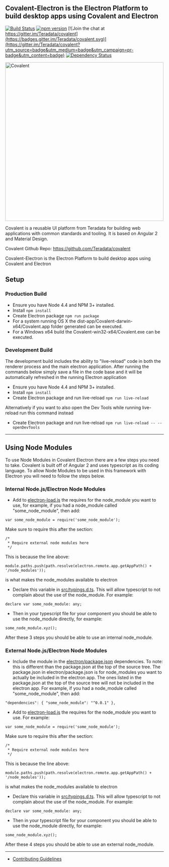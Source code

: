 ## Covalent-Electron is the Electron Platform to build desktop apps using Covalent and Electron

[![Build Status](https://travis-ci.org/Teradata/covalent.svg?branch=develop)](https://travis-ci.org/Teradata/covalent)
[![npm version](https://badge.fury.io/js/%40covalent%2Fcore.svg)](https://badge.fury.io/js/%40covalent%2Fcore)
[![Join the chat at https://gitter.im/Teradata/covalent](https://badges.gitter.im/Teradata/covalent.svg)](https://gitter.im/Teradata/covalent?utm_source=badge&utm_medium=badge&utm_campaign=pr-badge&utm_content=badge)
[![Dependency Status](https://dependencyci.com/github/Teradata/covalent/badge)](https://dependencyci.com/github/Teradata/covalent)

<img alt="Covalent" src="https://cdn.rawgit.com/Teradata/covalent-electron/develop/src/app/assets/icons/covalent-and-electron.svg" width="503">

Covalent is a reusable UI platform from Teradata for building web applications with common standards and tooling. It is based on Angular 2 and Material Design.

Covalent Github Repo: https://github.com/Teradata/covalent

Covalent-Electron is the Electron Platform to build desktop apps using Covalent and Electron
## Setup

### Production Build

* Ensure you have Node 4.4 and NPM 3+ installed.
* Install `npm install`
* Create Electron package `npm run package`
 * For a system running OS X the dist-app/Covalent-darwin-x64/Covalent.app folder generated can be executed. 
 * For a Windows x64 build the Covalent-win32-x64/Covalent.exe can be executed.

### Development Build
The development build includes the ability to "live-reload" code in both the renderer process and the main electron application.
After running the commands below simply save a file in the code base and it will be automatically refreshed in the running Electron application

* Ensure you have Node 4.4 and NPM 3+ installed.
* Install `npm install`
* Create Electron package and run live-reload `npm run live-reload`

Alternatively if you want to also open the Dev Tools while running live-reload run this command instead
* Create Electron package and run live-reload `npm run live-reload -- --openDevTools`

---

## Using Node Modules
To use Node Modules in Covalent Electron there are a few steps you need to take.  Covalent is built off of Angular 2 and uses typescript as its coding language.  To allow Node Modules to be used in this framework with Electron you will need to follow the steps below.

### Internal Node.js/Electron Node Modules

* Add to [electron-load.js](https://github.com/Teradata/covalent-electron/blob/develop/src/electron-load.js) the requires for the node_module you want to use, for example, if you had a node_module called "some_node_module", then add:

`var some_node_module = require('some_node_module');`

 Make sure to require this after the section:
```
/*
 * Require external node modules here
 */
```
This is because the line above:

`module.paths.push(path.resolve(electron.remote.app.getAppPath() + '/node_modules'));`

is what makes the node_modules available to electron

* Declare this variable in [src/typings.d.ts](https://github.com/Teradata/covalent-electron/blob/develop/src/typings.d.ts). This will allow typescript to not complain about the use of the node_module. For example:

`declare var some_node_module: any;`

* Then in your typescript file for your component you should be able to use the node_module directly, for example:

`some_node_module.xyz();`

After these 3 steps you should be able to use an internal node_module.


### External Node.js/Electron Node Modules

* Include the module in the [electron/package.json](https://github.com/Teradata/covalent-electron/blob/develop/electron/package.json) dependencies. To note: this is different than the package.json at the top of the source tree. The package.json in electron/package.json is for node_modules you want to actually be included in the electron app. The ones listed in the package.json at the top of the source tree will not be included in the electron app. For example, if you had a node_module called "some_node_module", then add:

`"dependencies": { "some_node_module": "^0.0.1" },`

* Add to [electron-load.js](https://github.com/Teradata/covalent-electron/blob/develop/src/electron-load.js) the requires for the node_module you want to use.  For example:

`var some_node_module = require('some_node_module');`

 Make sure to require this after the section:
```
/*
 * Require external node modules here
 */
```
This is because the line above:

`module.paths.push(path.resolve(electron.remote.app.getAppPath() + '/node_modules'));`

is what makes the node_modules available to electron

* Declare this variable in [src/typings.d.ts](https://github.com/Teradata/covalent-electron/blob/develop/src/typings.d.ts). This will allow typescript to not complain about the use of the node_module. For example:

`declare var some_node_module: any;`

* Then in your typescript file for your component you should be able to use the node_module directly, for example:

`some_node_module.xyz();`

After these 4 steps you should be able to use an external node_module.

---

* [Contributing Guidelines](docs/CONTRIBUTING.md)